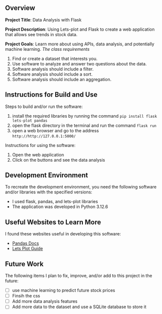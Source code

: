 ## Overview

**Project Title**: Data Analysis with Flask

**Project Description**: Using Lets-plot and Flask to create a web application that allows see trends in stock data.

**Project Goals**: Learn more about using APIs, data analysis, and potentially machine learning.
*The class requirements*
1. Find or create a dataset that interests you.
2. Use software to analyze and answer two questions about the data.
3. Software analysis should include a filter.
4. Software analysis should include a sort.
5. Software analysis should include an aggregation.

## Instructions for Build and Use

Steps to build and/or run the software:

1. install the required libraries by running the command `pip install flask lets-plot pandas`
2. open the flask directory in the terminal and run the command `flask run`
3. open a web browser and go to the address `http://http://127.0.0.1:5000/`

Instructions for using the software:

1. Open the web application
2. Click on the buttons and see the data analysis

## Development Environment 

To recreate the development environment, you need the following software and/or libraries with the specified versions:

* I used flask, pandas, and lets-plot libraries
* The application was developed in Python 3.12.6

## Useful Websites to Learn More

I found these websites useful in developing this software:

* [Pandas Docs](https://pandas.pydata.org/docs/)
* [Lets Plot Guide](https://aeturrell.github.io/python4DS/data-visualise.html)

## Future Work

The following items I plan to fix, improve, and/or add to this project in the future:

* [ ] use machine learning to predict future stock prices
* [ ] Finsih the css
* [ ] Add more data analysis features
* [ ] Add more data to the dataset and use a SQLite database to store it
